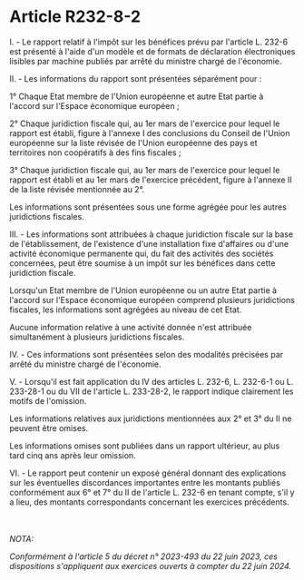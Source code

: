 # Article R232-8-2

<p>I. - Le rapport relatif à l'impôt sur les bénéfices prévu par l'article L. 232-6 est présenté à l'aide d'un modèle et de formats de déclaration électroniques lisibles par machine publiés par arrêté du ministre chargé de l'économie.</p><p> II. - Les informations du rapport sont présentées séparément pour :</p><p> 1° Chaque Etat membre de l'Union européenne et autre Etat partie à l'accord sur l'Espace économique européen ;</p><p> 2° Chaque juridiction fiscale qui, au 1er mars de l'exercice pour lequel le rapport est établi, figure à l'annexe I des conclusions du Conseil de l'Union européenne sur la liste révisée de l'Union européenne des pays et territoires non coopératifs à des fins fiscales ;</p><p> 3° Chaque juridiction fiscale qui, au 1er mars de l'exercice pour lequel le rapport est établi et au 1er mars de l'exercice précédent, figure à l'annexe II de la liste révisée mentionnée au 2°.</p><p> Les informations sont présentées sous une forme agrégée pour les autres juridictions fiscales.</p><p> III. - Les informations sont attribuées à chaque juridiction fiscale sur la base de l'établissement, de l'existence d'une installation fixe d'affaires ou d'une activité économique permanente qui, du fait des activités des sociétés concernées, peut être soumise à un impôt sur les bénéfices dans cette juridiction fiscale.</p><p> Lorsqu'un Etat membre de l'Union européenne ou un autre Etat partie à l'accord sur l'Espace économique européen comprend plusieurs juridictions fiscales, les informations sont agrégées au niveau de cet Etat.</p><p> Aucune information relative à une activité donnée n'est attribuée simultanément à plusieurs juridictions fiscales.</p><p> IV. - Ces informations sont présentées selon des modalités précisées par arrêté du ministre chargé de l'économie.</p><p> V. - Lorsqu'il est fait application du IV des articles L. 232-6, L. 232-6-1 ou L. 233-28-1 ou du VII de l'article L. 233-28-2, le rapport indique clairement les motifs de l'omission.</p><p> Les informations relatives aux juridictions mentionnées aux 2° et 3° du II ne peuvent être omises.</p><p> Les informations omises sont publiées dans un rapport ultérieur, au plus tard cinq ans après leur omission.</p><p> VI. - Le rapport peut contenir un exposé général donnant des explications sur les éventuelles discordances importantes entre les montants publiés conformément aux 6° et 7° du II de l'article L. 232-6 en tenant compte, s'il y a lieu, des montants correspondants concernant les exercices précédents.</p><br/><br/><i>NOTA:<p>Conformément à l'article 5 du décret n° 2023-493 du 22 juin 2023, ces dispositions s'appliquent aux exercices ouverts à compter du 22 juin 2024.</p></i>